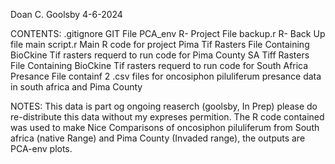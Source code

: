 Doan C. Goolsby 
4-6-2024


CONTENTS:
.gitignore                   GIT File 
PCA_env                      R- Project File 
backup.r                     R- Back Up file 
main script.r                Main R code for project 
Pima Tif Rasters             File Containing BioCkine Tif rasters requerd to run code for Pima County
SA Tiff Rasters              File Containing BioCkine Tif rasters requerd to run code for South Africa 
Presance                     File containf 2 .csv files for oncosiphon piluliferum presance data in south africa and Pima County


NOTES:
  This data is part og ongoing reaserch (goolsby, In Prep) please do re-distribute this data without my expreses permition. 
The R code contained was used to make Nice Comparisons of oncosiphon piluliferum from South africa (native Range) and Pima County (Invaded range),
the outputs are PCA-env plots. 
